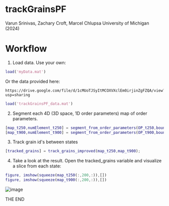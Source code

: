 # trackGrainsPF

Varun Srinivas, Zachary Croft, Marcel Chlupsa
University of Michigan (2024)

# Workflow

1. Load data.
Use your own:
```Matlab
load('myData.mat')
```
Or the data provided here:
```
https://drive.google.com/file/d/1cMUoTJSyItMCOXVXclEm0irjinZgFZQA/view?usp=sharing
```
```Matlab
load('trackGrainsPF_data.mat')
```

2. Segment each 4D (3D space, 1D order parameters) map of order parameters.
```Matlab
[map_t250,numElement_t250] = segment_from_order_parameters(OP_t250,boundsmask);
[map_t900,numElement_t900] = segment_from_order_parameters(OP_t900,boundsmask);
```

3. Track grain id's between states
```Matlab
[tracked_grains] = track_grains_improved(map_t250,map_t900);
```

4. Take a look at the result.
Open the tracked_grains variable and visualize a slice from each state:
```Matlab
figure, imshow(squeeze(map_t250(:,200,:)),[])
figure, imshow(squeeze(map_t900(:,200,:)),[])
```
![image](https://github.com/user-attachments/assets/5249a2c8-5eac-46bf-be8b-ab6394d92151)

THE END
